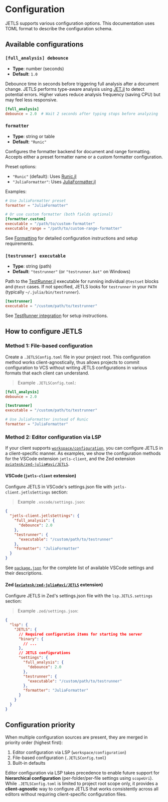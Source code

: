 # Configuration

JETLS supports various configuration options.
This documentation uses TOML format to describe the configuration schema.

## Available configurations

### `[full_analysis] debounce`

- **Type**: number (seconds)
- **Default**: `1.0`

Debounce time in seconds before triggering full analysis after a document
change. JETLS performs type-aware analysis using
[JET.jl](https://github.com/aviatesk/JET.jl) to detect potential errors.
Higher values reduce analysis frequency (saving CPU) but may feel less
responsive.

```toml
[full_analysis]
debounce = 2.0  # Wait 2 seconds after typing stops before analyzing
```

### `formatter`

- **Type**: string or table
- **Default**: `"Runic"`

Configures the formatter backend for document and range formatting. Accepts
either a preset formatter name or a custom formatter configuration.

Preset options:

- `"Runic"` (default): Uses [Runic.jl](https://github.com/fredrikekre/Runic.jl)
- `"JuliaFormatter"`: Uses [JuliaFormatter.jl](https://github.com/domluna/JuliaFormatter.jl)

Examples:

```toml
# Use JuliaFormatter preset
formatter = "JuliaFormatter"

# Or use custom formatter (both fields optional)
[formatter.custom]
executable = "/path/to/custom-formatter"
executable_range = "/path/to/custom-range-formatter"
```

See [Formatting](@ref) for detailed configuration instructions and setup requirements.

### `[testrunner] executable`

- **Type**: string (path)
- **Default**: `"testrunner"` (or `"testrunner.bat"` on Windows)

Path to the [TestRunner.jl](https://github.com/aviatesk/TestRunner.jl)
executable for running individual `@testset` blocks and `@test` cases. If not
specified, JETLS looks for `testrunner` in your `PATH` (typically
`~/.julia/bin/testrunner`).

```toml
[testrunner]
executable = "/custom/path/to/testrunner"
```

See [TestRunner integration](@ref) for setup instructions.

## How to configure JETLS

### Method 1: File-based configuration

Create a `.JETLSConfig.toml` file in your project root.
This configuration method works client-agnostically, thus allows projects to
commit configuration to VCS without writing JETLS configurations in various
formats that each client can understand.

> Example `.JETLSConfig.toml`:

```toml
[full_analysis]
debounce = 2.0

[testrunner]
executable = "/custom/path/to/testrunner"

# Use JuliaFormatter instead of Runic
formatter = "JuliaFormatter"
```

### Method 2: Editor configuration via LSP

If your client supports [`workspace/configuration`](#workspace-configuration-support),
you can configure JETLS in a client-specific manner.
As examples, we show the configuration methods for the VSCode extension
`jetls-client`, and the Zed extension
[`aviatesk/zed-julia#avi/JETLS`](https://github.com/aviatesk/zed-julia/tree/avi/JETLS).

#### VSCode (`jetls-client` extension)

Configure JETLS in VSCode's settings.json file with `jetls-client.jetlsSettings`
section:

> Example `.vscode/settings.json`:

```json
{
  "jetls-client.jetlsSettings": {
    "full_analysis": {
      "debounce": 2.0
    },
    "testrunner": {
      "executable": "/custom/path/to/testrunner"
    },
    "formatter": "JuliaFormatter"
  }
}
```

See [`package.json`](https://github.com/aviatesk/JETLS.jl/blob/master/package.json)
for the complete list of available VSCode settings and their descriptions.

#### Zed ([`aviatesk/zed-julia#avi/JETLS`](https://github.com/aviatesk/zed-julia/tree/avi/JETLS) extension)

Configure JETLS in Zed's settings.json file with the `lsp.JETLS.settings`
section:

> Example `.zed/settings.json`:

```json
{
  "lsp": {
    "JETLS": {
      // Required configuration items for starting the server
      "binary": {
        // ...
      },
      // JETLS configurations
      "settings": {
        "full_analysis": {
          "debounce": 2.0
        },
        "testrunner": {
          "executable": "/custom/path/to/testrunner"
        },
        "formatter": "JuliaFormatter"
      }
    }
  }
}
```

## Configuration priority

When multiple configuration sources are present, they are merged in priority
order (highest first):

1. Editor configuration via LSP (`workspace/configuration`)
2. File-based configuration (`.JETLSConfig.toml`)
3. Built-in defaults

Editor configuration via LSP takes precedence to enable future support for
**hierarchical configuration** (per-folder/per-file settings using `scopeUri`).
While `.JETLSConfig.toml` is limited to project root scope only, it provides a
**client-agnostic** way to configure JETLS that works consistently across all
editors without requiring client-specific configuration files.
